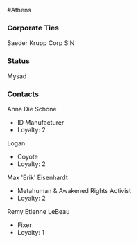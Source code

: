 #Athens 
### Corporate Ties
Saeder Krupp Corp SIN
### Status
Mysad
### Contacts
Anna Die Schone
- ID Manufacturer
- Loyalty: 2

Logan
- Coyote
- Loyalty: 2

Max 'Erik' Eisenhardt
- Metahuman & Awakened Rights Activist
- Loyalty: 2

Remy Etienne LeBeau
- Fixer
- Loyalty: 1